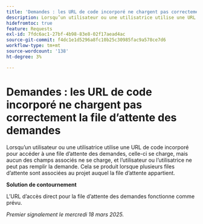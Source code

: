 ```yaml
---
title: 'Demandes : les URL de code incorporé ne chargent pas correctement la file d’attente des demandes'
description: Lorsqu’un utilisateur ou une utilisatrice utilise une URL de code incorporé pour accéder à une file d’attente des demandes, celle-ci se charge, mais aucun des champs associés ne se charge, et l’utilisateur ou l’utilisatrice ne peut pas remplir la demande. Cela se produit lorsque plusieurs files d’attente sont associées au projet auquel la file d’attente appartient
hidefromtoc: true
feature: Requests
exl-id: 7fdc6ac1-27bf-4b98-83e8-02f17aead4ac
source-git-commit: f4dc1e1d5296a8fc10b25c30985fac9a578ce7d6
workflow-type: tm+mt
source-wordcount: '138'
ht-degree: 3%

---
```


# Demandes : les URL de code incorporé ne chargent pas correctement la file d’attente des demandes

Lorsqu’un utilisateur ou une utilisatrice utilise une URL de code incorporé pour accéder à une file d’attente des demandes, celle-ci se charge, mais aucun des champs associés ne se charge, et l’utilisateur ou l’utilisatrice ne peut pas remplir la demande. Cela se produit lorsque plusieurs files d’attente sont associées au projet auquel la file d’attente appartient.

**Solution de contournement**

L’URL d’accès direct pour la file d’attente des demandes fonctionne comme prévu.

_Premier signalement le mercredi 18 mars 2025._

